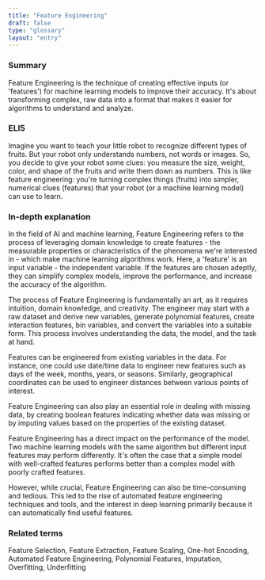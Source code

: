 ```yaml
---
title: "Feature Engineering"
draft: false
type: "glossary"
layout: "entry"
---
```


### Summary
Feature Engineering is the technique of creating effective inputs (or 'features') for machine learning models to improve their accuracy. It's about transforming complex, raw data into a format that makes it easier for algorithms to understand and analyze.

### ELI5
Imagine you want to teach your little robot to recognize different types of fruits. But your robot only understands numbers, not words or images. So, you decide to give your robot some clues: you measure the size, weight, color, and shape of the fruits and write them down as numbers. This is like feature engineering: you're turning complex things (fruits) into simpler, numerical clues (features) that your robot (or a machine learning model) can use to learn.

### In-depth explanation
In the field of AI and machine learning, Feature Engineering refers to the process of leveraging domain knowledge to create features - the measurable properties or characteristics of the phenomena we're interested in - which make machine learning algorithms work. Here, a 'feature' is an input variable - the independent variable. If the features are chosen adeptly, they can simplify complex models, improve the performance, and increase the accuracy of the algorithm.

The process of Feature Engineering is fundamentally an art, as it requires intuition, domain knowledge, and creativity. The engineer may start with a raw dataset and derive new variables, generate polynomial features, create interaction features, bin variables, and convert the variables into a suitable form. This process involves understanding the data, the model, and the task at hand.

Features can be engineered from existing variables in the data. For instance, one could use date/time data to engineer new features such as days of the week, months, years, or seasons. Similarly, geographical coordinates can be used to engineer distances between various points of interest.

Feature Engineering can also play an essential role in dealing with missing data, by creating boolean features indicating whether data was missing or by imputing values based on the properties of the existing dataset.

Feature Engineering has a direct impact on the performance of the model. Two machine learning models with the same algorithm but different input features may perform differently. It's often the case that a simple model with well-crafted features performs better than a complex model with poorly crafted features.

However, while crucial, Feature Engineering can also be time-consuming and tedious. This led to the rise of automated feature engineering techniques and tools, and the interest in deep learning primarily because it can automatically find useful features.

### Related terms
Feature Selection, Feature Extraction, Feature Scaling, One-hot Encoding, Automated Feature Engineering, Polynomial Features, Imputation, Overfitting, Underfitting

